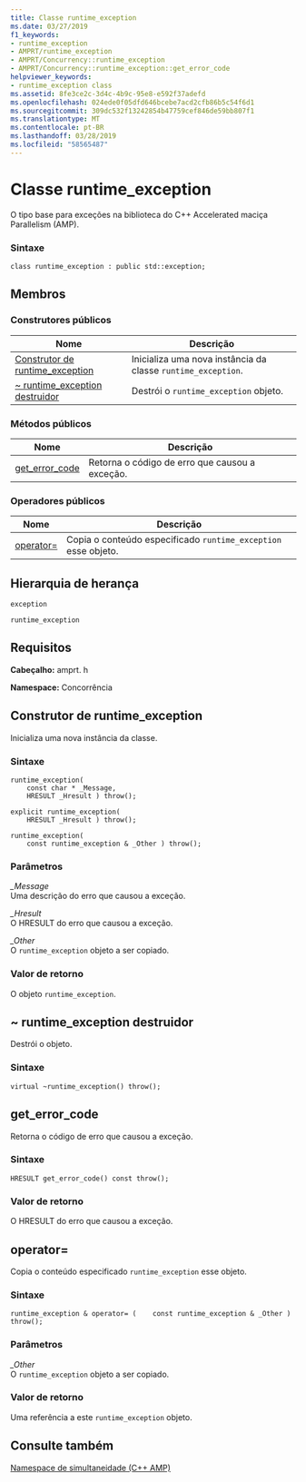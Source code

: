 ```yaml
---
title: Classe runtime_exception
ms.date: 03/27/2019
f1_keywords:
- runtime_exception
- AMPRT/runtime_exception
- AMPRT/Concurrency::runtime_exception
- AMPRT/Concurrency::runtime_exception::get_error_code
helpviewer_keywords:
- runtime_exception class
ms.assetid: 8fe3ce2c-3d4c-4b9c-95e8-e592f37adefd
ms.openlocfilehash: 024ede0f05dfd646bcebe7acd2cfb86b5c54f6d1
ms.sourcegitcommit: 309dc532f13242854b47759cef846de59bb807f1
ms.translationtype: MT
ms.contentlocale: pt-BR
ms.lasthandoff: 03/28/2019
ms.locfileid: "58565487"
---
```

# <a name="runtimeexception-class"></a>Classe runtime_exception

O tipo base para exceções na biblioteca do C++ Accelerated maciça Parallelism (AMP).

### <a name="syntax"></a>Sintaxe

```
class runtime_exception : public std::exception;
```

## <a name="members"></a>Membros

### <a name="public-constructors"></a>Construtores públicos

|Nome|Descrição|
|----------|-----------------|
|[Construtor de runtime_exception](#ctor)|Inicializa uma nova instância da classe `runtime_exception`.|
|[~ runtime_exception destruidor](#dtor)|Destrói o `runtime_exception` objeto.|

### <a name="public-methods"></a>Métodos públicos

|Nome|Descrição|
|----------|-----------------|
|[get_error_code](#get_error_code)|Retorna o código de erro que causou a exceção.|

### <a name="public-operators"></a>Operadores públicos

|Nome|Descrição|
|----------|-----------------|
|[operator=](#operator_eq)|Copia o conteúdo especificado `runtime_exception` esse objeto.|

## <a name="inheritance-hierarchy"></a>Hierarquia de herança

`exception`

`runtime_exception`

## <a name="requirements"></a>Requisitos

**Cabeçalho:** amprt. h

**Namespace:** Concorrência

## <a name="ctor"></a>  Construtor de runtime_exception

Inicializa uma nova instância da classe.

### <a name="syntax"></a>Sintaxe

```
runtime_exception(
    const char * _Message,
    HRESULT _Hresult ) throw();

explicit runtime_exception(
    HRESULT _Hresult ) throw();

runtime_exception(
    const runtime_exception & _Other ) throw();
```

### <a name="parameters"></a>Parâmetros

*_Message*<br/>
Uma descrição do erro que causou a exceção.

*_Hresult*<br/>
O HRESULT do erro que causou a exceção.

*_Other*<br/>
O `runtime_exception` objeto a ser copiado.

### <a name="return-value"></a>Valor de retorno

O objeto `runtime_exception`.

## <a name="dtor"></a>  ~ runtime_exception destruidor

Destrói o objeto.

### <a name="syntax"></a>Sintaxe

```
virtual ~runtime_exception() throw();
```

## <a name="geterrorcode"></a>get_error_code

Retorna o código de erro que causou a exceção.

### <a name="syntax"></a>Sintaxe

```
HRESULT get_error_code() const throw();
```

### <a name="return-value"></a>Valor de retorno

O HRESULT do erro que causou a exceção.

## <a name="operator_eq"></a>  operator=
  Copia o conteúdo especificado `runtime_exception` esse objeto.

### <a name="syntax"></a>Sintaxe

```
runtime_exception & operator= (    const runtime_exception & _Other ) throw();
```

### <a name="parameters"></a>Parâmetros

*_Other*<br/>
O `runtime_exception` objeto a ser copiado.

### <a name="return-value"></a>Valor de retorno

Uma referência a este `runtime_exception` objeto.

## <a name="see-also"></a>Consulte também

[Namespace de simultaneidade (C++ AMP)](concurrency-namespace-cpp-amp.md)
